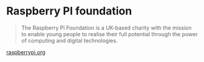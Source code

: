 # Raspberry PI foundation

> The Raspberry Pi Foundation is a UK-based charity with the mission to enable young people to realise their full potential through the power of computing and digital technologies.

[raspberrypi.org](https://www.raspberrypi.org/)
